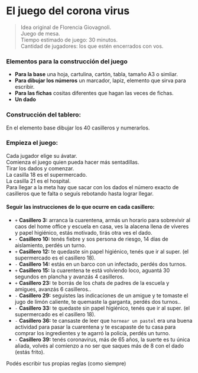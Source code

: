 # El juego del corona virus

>Idea original de Florencia Giovagnoli.    
>Juego de mesa.    
>Tiempo estimado de juego: 30 minutos.    
>Cantidad de jugadores: los que estén encerrados con vos.    

### Elementos para la construcción del juego
- **Para la base** una hoja, cartulina, cartón, tabla, tamaño A3 o simliar.    
- **Para dibujar los números** un marcador, lapiz, elemento que sirva para escribir.    
- **Para las fichas** cositas diferentes que hagan las veces de fichas.    
- **Un dado**

### Construcción del tablero:
En el elemento base dibujar los 40 casilleros y numerarlos.

### Empieza el juego:
Cada jugador elige su ávatar.    
Comienza el juego quien pueda hacer más sentadillas.    
Tirar los dados y comenzar.    
La casilla 18 es el supermercado.    
La casilla 21 es el hospital.    
Para llegar a la meta hay que sacar con los dados el número exacto de casilleros que te falta o seguís rebotando hasta lograr llegar.


#### Seguir las instrucciones de lo que ocurre en cada casillero:

- `+` **Casillero 3:** arranca la cuarentena, armás un horario para sobrevivir al caos del home office y escuela en casa, ves la alacena llena de víveres y papel higiénico, estás motivado, tirás otra ves el dado.    
- `-` **Casillero 10:** tenés fiebre y sos persona de riesgo, 14 días de aislamiento, perdés un turno.    
- `+` **Casillero 12:** te quedaste sin papel higiénico, tenés que ir al super. (el supermercado es el casillero 18).    
- `-` **Casillero 14:** estás en un barco con un infectado, perdés dos turnos.    
- `+` **Casillero 15:** la cuarentena te está volviendo loco, aguantá 30 segundos en plancha y avanzás 4 casilleros.    
- `+` **Casillero 23:** te borrás de los chats de padres de la escuela y amigues, avanzás 6 casilleros..    
- `-` **Casillero 29:** seguistes las indicaciones de un amigue y te tomaste el jugo de limón caliente, te quemaste la garganta, perdés dos turnos..    
- `-` **Casillero 33:** te quedaste sin papel higiénico, tenés que ir al super. (el supermercado es el casillero 18).    
- `-` **Casillero 36:** te cansaste de leer que `hornear un pastel` era una buena actividad para pasar la cuarentena y te escapaste de tu casa para comprar los ingredientes y te agarró la policía, perdés un turno.    
- `-` **Casillero 39:** tenés coronavirus, más de 65 años, la suerte es tu única aliada, volvés al comienzo a no ser que saques más de 8 con el dado (estás frito).    

Podés escribir tus propias reglas (como siempre)
